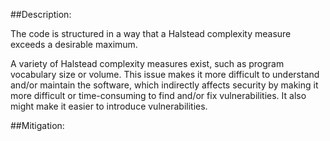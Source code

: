 ##Description:

The code is structured in a way that a Halstead complexity measure exceeds a desirable maximum.

A variety of Halstead complexity measures exist, such as program vocabulary size or volume. This issue makes it more difficult to understand and/or maintain the software, which indirectly affects security by making it more difficult or time-consuming to find and/or fix vulnerabilities. It also might make it easier to introduce vulnerabilities.

##Mitigation:
